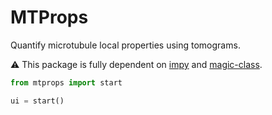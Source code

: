 # MTProps

Quantify microtubule local properties using tomograms.

:warning: This package is fully dependent on [impy](https://github.com/hanjinliu/impy) and [magic-class](https://github.com/hanjinliu/magic-class).

```python
from mtprops import start

ui = start()
```